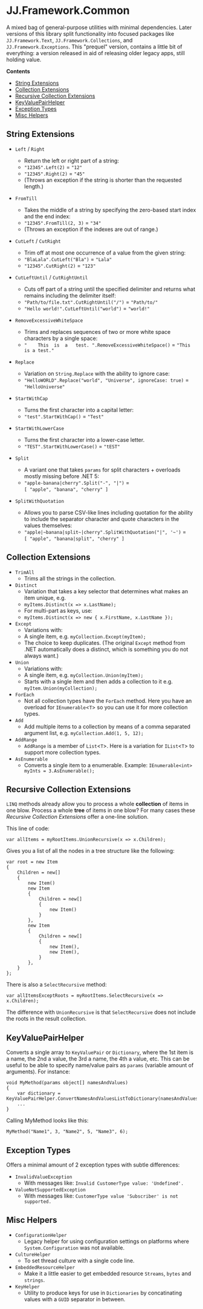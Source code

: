JJ.Framework.Common
===================

A mixed bag of general-purpose utilities with minimal dependencies. Later versions of this library split functionality into focused packages like `JJ.Framework.Text`, `JJ.Framework.Collections`, and `JJ.Framework.Exceptions`. This "prequel" version, contains a little bit of everything: a version released in aid of releasing older legacy apps, still holding value.

__Contents__

- [String Extensions](#string-extensions)
- [Collection Extensions](#collection-extensions)
- [Recursive Collection Extensions](#recursive-collection-extensions)
- [KeyValuePairHelper](#keyvaluepairhelper)
- [Exception Types](#exception-types)
- [Misc Helpers](#misc-helpers)


String Extensions
-----------------

- `Left` / `Right`
	* Return the left or right part of a string:  
	* `"12345".Left(2)` = `"12"`  
	* `"12345".Right(2)` = `"45"`  
    * (Throws an exception if the string is shorter than the requested length.)

- `FromTill`
	* Takes the middle of a string by specifying the zero-based start index and the end index:  
    * `"12345".FromTill(2, 3)` = `"34"`  
    * (Throws an exception if the indexes are out of range.)
- `CutLeft` / `CutRight`
	* Trim off at most one occurrence of a value from the given string:  
	* `"BlaLala".CutLeft("Bla")` = `"Lala"`  
    * `"12345".CutRight(2)` = `"123"`  
- `CutLeftUntil` / `CutRightUntil`
    * Cuts off part of a string until the specified delimiter and returns what remains including the delimiter itself:  
	* `"Path/to/file.txt".CutRightUntil("/")` = `"Path/to/"`  
	* `"Hello world!".CutLeftUntil("world")` = `"world!"`
- `RemoveExcessiveWhiteSpace`
	* Trims and replaces sequences of two or more white space characters by a single space:  
	* `"    This  is  a   test. ".RemoveExcessiveWhiteSpace()` = `"This is a test."`
- `Replace`
	* Variation on `String.Replace` with the ability to ignore case:  
	* `"HelloWORLD".Replace("world", "Universe", ignoreCase: true)` = `"HelloUniverse"`
- `StartWithCap`
	* Turns the first character into a capital letter:  
	* `"test".StartWithCap()` = `"Test"`
- `StartWithLowerCase`
	* Turns the first character into a lower-case letter.  
    * `"TEST".StartWithLowerCase()` = `"tEST"`
- `Split`
    * A variant one that takes `params` for split characters + overloads mostly missing before .NET 5:  
    * `"apple-banana|cherry".Split("-", "|")` =  
    `[ "apple", "banana", "cherry" ]`
- `SplitWithQuotation`
    * Allows you to parse CSV-like lines including quotation for the ability to include the separator character and quote characters in the values themselves:  
    * `"apple|~banana|split~|cherry".SplitWithQuotation("|", '~')` =  
    `[ "apple", "banana|split", "cherry" ]`


Collection Extensions
---------------------

- `TrimAll`
    * Trims all the strings in the collection.
- `Distinct`
    * Variation that takes a key selector that determines what makes an item unique, e.g.
    * `myItems.Distinct(x => x.LastName);`
    * For multi-part as keys, use:
    * `myItems.Distinct(x => new { x.FirstName, x.LastName });`
- `Except` 
    * Variations with:
    * A single item, e.g. `myCollection.Except(myItem);`
    * The choice to keep duplicates. (The original `Except` method from .NET automatically does a distinct, which is something you do not always want.)
- `Union`
    * Variations with:
    * A single item, e.g. `myCollection.Union(myItem);`
    * Starts with a single item and then adds a collection to it e.g. `myItem.Union(myCollection);`
- `ForEach`
    * Not all collection types have the `ForEach` method. Here you have an overload for `IEnumerable`<`T`> so you can use it for more collection types.
- `Add`
    * Add multiple items to a collection by means of a comma separated argument list, e.g.
    `myCollection.Add(1, 5, 12);`
- `AddRange`
    * `AddRange` is a member of `List`<`T`>. Here is a variation for `IList`<`T`> to support more collection types.
- `AsEnumerable`
    * Converts a single item to a enumerable. Example: `IEnumerable<int> myInts = 3.AsEnumerable();`


Recursive Collection Extensions
-------------------------------

`LINQ` methods already allow you to process a whole __collection__ of items in one blow. Process a whole __tree__ of items in one blow? For many cases these *Recursive Collection Extensions* offer a one-line solution.

This line of code:

    var allItems = myRootItems.UnionRecursive(x => x.Children);

Gives you a list of all the nodes in a tree structure like the following:

    var root = new Item
    {
        Children = new[]
        {
            new Item()
            new Item
            {
                Children = new[]
                {
                    new Item()
                }
            },
            new Item
            {
                Children = new[]
                {
                    new Item(),
                    new Item(),
                }
            },
        }
    };

There is also a `SelectRecursive` method:

    var allItemsExceptRoots = myRootItems.SelectRecursive(x => x.Children);

The difference with `UnionRecursive` is that `SelectRecursive` does not include the roots in the result collection.


KeyValuePairHelper
------------------

Converts a single array to `KeyValuePair` or `Dictionary`, where the 1st item is a name, the 2nd a value, the 3rd a name, the 4th a value, etc. This can be useful to be able to specify name/value pairs as `params` (variable amount of arguments). For instance:

    void MyMethod(params object[] namesAndValues)
    {
        var dictionary = KeyValuePairHelper.ConvertNamesAndValuesListToDictionary(namesAndValues);
        ...
    }

Calling MyMethod  looks like this:

    MyMethod("Name1", 3, "Name2", 5, "Name3", 6);


Exception Types
---------------

Offers a minimal amount of 2 exception types with subtle differences:

- `InvalidValueException`
    - With messages like:
      `Invalid CustomerType value: 'Undefined'.`
- `ValueNotSupportedException`
    - With messages like:
      `CustomerType value 'Subscriber' is not supported.`


Misc Helpers
------------

- `ConfigurationHelper`
    - Legacy helper for using configuration settings on platforms where `System.Configuration` was not available.
- `CultureHelper`
    - To set thread culture with a single code line.
- `EmbeddedResourceHelper`
    - Make it a little easier to get embedded resource `Streams`, `bytes` and `strings`.
- `KeyHelper`
    - Utility to produce keys for use in `Dictionaries` by concatinating values with a `GUID` separator in between.
